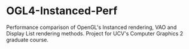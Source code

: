 # OGL4-Instanced-Perf
Performance comparison of OpenGL's Instanced rendering, VAO and Display List rendering methods. Project for UCV's Computer Graphics 2 graduate course.
